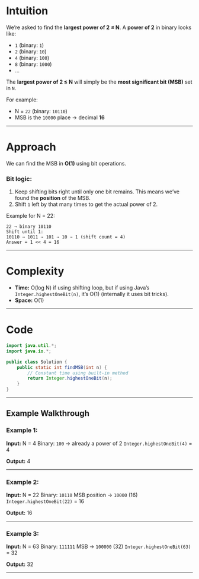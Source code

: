 # Intuition

We’re asked to find the **largest power of 2 ≤ N**.
A **power of 2** in binary looks like:
* `1` (binary: `1`)
* `2` (binary: `10`)
* `4` (binary: `100`)
* `8` (binary: `1000`)
* ...

The **largest power of 2 ≤ N** will simply be the **most significant bit (MSB)** set in `N`.

For example:
* N = `22` (binary: `10110`)
* MSB is the `10000` place → decimal **16**

---

# Approach

We can find the MSB in **O(1)** using bit operations.

### Bit logic:

1. Keep shifting bits right until only one bit remains.
   This means we’ve found the **position** of the MSB.
2. Shift `1` left by that many times to get the actual power of 2.

Example for N = 22:

```
22 → binary 10110  
Shift until 1:  
10110 → 1011 → 101 → 10 → 1 (shift count = 4)  
Answer = 1 << 4 = 16
```

---

# Complexity

* **Time:** O(log N) if using shifting loop, but if using Java’s `Integer.highestOneBit(n)`, it’s O(1) (internally it uses bit tricks).
* **Space:** O(1)

---

# Code

```java
import java.util.*;
import java.io.*;

public class Solution {
    public static int findMSB(int n) {
        // Constant time using built-in method
        return Integer.highestOneBit(n);
    }
}
```

---

## Example Walkthrough

### Example 1:

**Input:** N = 4
Binary: `100` → already a power of 2
`Integer.highestOneBit(4)` = 4

**Output:** 4

---

### Example 2:

**Input:** N = 22
Binary: `10110`
MSB position → `10000` (16)
`Integer.highestOneBit(22)` = 16

**Output:** 16

---

### Example 3:

**Input:** N = 63
Binary: `111111`
MSB → `100000` (32)
`Integer.highestOneBit(63)` = 32

**Output:** 32

---

